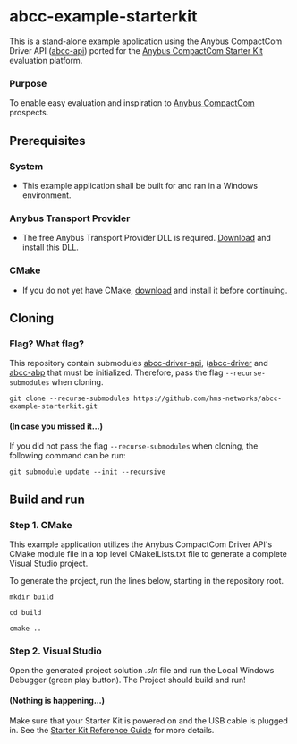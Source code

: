 # abcc-example-starterkit
This is a stand-alone example application using the Anybus CompactCom Driver API ([abcc-api](https://github.com/hms-networks/abcc-driver-api)) ported for the [Anybus CompactCom Starter Kit](https://anybus.com/starterkit40) evaluation platform.
### Purpose
To enable easy evaluation and inspiration to [Anybus CompactCom](https://www.hms-networks.com/embedded-network-interfaces) prospects.

## Prerequisites
### System
- This example application shall be built for and ran in a Windows environment.
### Anybus Transport Provider
- The free Anybus Transport Provider DLL is required. [Download](https://hmsnetworks.blob.core.windows.net/nlw/docs/default-source/products/anybus/monitored/software/hms-anybus-transport-provider-1.zip?sfvrsn=e636aad6_44) and install this DLL.
### CMake
- If you do not yet have CMake, [download](https://cmake.org/download/) and install it before continuing.

## Cloning
### Flag? What flag?
This repository contain submodules [abcc-driver-api](https://github.com/hms-networks/abcc-api), ([abcc-driver](https://github.com/hms-networks/abcc-driver) and [abcc-abp](https://github.com/hms-networks/abcc-abp) that must be initialized. Therefore, pass the flag `--recurse-submodules` when cloning.

```
git clone --recurse-submodules https://github.com/hms-networks/abcc-example-starterkit.git
```
#### (In case you missed it...)
If you did not pass the flag `--recurse-submodules` when cloning, the following command can be run:
```
git submodule update --init --recursive
```

## Build and run
### Step 1. CMake
This example application utilizes the Anybus CompactCom Driver API's CMake module file in a top level CMakelLists.txt file to generate a complete Visual Studio project.

To generate the project, run the lines below, starting in the repository root.
```
mkdir build
```
```
cd build
```
```
cmake ..
```

### Step 2. Visual Studio
Open the generated project solution *.sln* file and run the Local Windows Debugger (green play button). The Project should build and run!
#### (Nothing is happening...)
Make sure that your Starter Kit is powered on and the USB cable is plugged in. See the [Starter Kit Reference Guide](https://hmsnetworks.blob.core.windows.net/nlw/docs/default-source/products/anybus/manuals-and-guides---manuals/hms-hmsi-27-224.pdf?sfvrsn=8dfb9d6_20) for more details.

